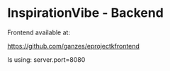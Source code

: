 # InspirationVibe - Backend

Frontend available at:

https://github.com/ganzes/eprojectkfrontend

Is using:
server.port=8080
